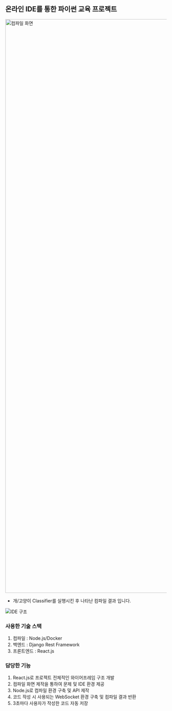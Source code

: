 ## 온라인 IDE를 통한 파이썬 교육 프로젝트

<img width="1792" alt="컴파일 화면" src="https://user-images.githubusercontent.com/55318896/174528871-25fc556c-af96-4e35-b92a-d382a29a539d.png">

- 개/고양이 Classifier를 실행시킨 후 나타난 컴파일 결과 입니다.

![IDE 구조](https://user-images.githubusercontent.com/55318896/174527717-ba9354f3-7352-40af-8fc2-d14d541bfdea.jpg)

### 사용한 기술 스택

1. 컴파일 : Node.js/Docker
2. 백엔드 : Django Rest Framework
3. 프론트엔드 : React.js

### 담당한 기능

1. React.js로 프로젝트 전체적인 와이어프레임 구조 개발
2. 컴파일 화면 제작을 통하여 문제 및 IDE 환경 제공
3. Node.js로 컴파일 환경 구축 및 API 제작
4. 코드 작성 시 사용되는 WebSocket 환경 구축 및 컴파일 결과 반환
5. 3초마다 사용자가 작성한 코드 자동 저장
